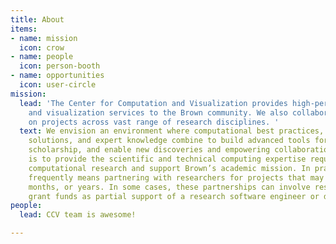 ```yaml
---
title: About
items:
- name: mission
  icon: crow
- name: people
  icon: person-booth
- name: opportunities
  icon: user-circle
mission:
  lead: 'The Center for Computation and Visualization provides high-performance computing
    and visualization services to the Brown community. We also collaborate with researchers
    on projects across vast range of research disciplines. '
  text: We envision an environment where computational best practices, innovative
    solutions, and expert knowledge combine to build advanced tools for research and
    scholarship, and enable new discoveries and empowering collaborations. Our mission
    is to provide the scientific and technical computing expertise required to advance
    computational research and support Brown’s academic mission. In practice, this
    frequently means partnering with researchers for projects that may span weeks,
    months, or years. In some cases, these partnerships can involve researchers using
    grant funds as partial support of a research software engineer or data scientist.
people:
  lead: CCV team is awesome!

---
```

